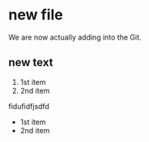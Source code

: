 # new file 
We are now actually adding into the Git.

## new text 

1. 1st item
2. 2nd item

fidufidfjsdfd

- 1st item
- 2nd item
